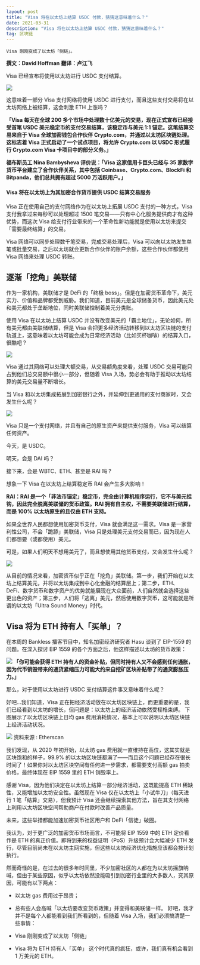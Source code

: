 ```yaml
---
layout: post
title: "Visa 将在以太坊上结算 USDC 付款，猜猜这意味着什么？"
date: 2021-03-31
description: "Visa 将在以太坊上结算 USDC 付款，猜猜这意味着什么？"
tag: 区块链
---   
```


```
Visa 刚刚变成了以太坊「侧链」。
```
**撰文：David Hoffman**
**翻译：卢江飞**

Visa 已经宣布将使用以太坊进行 USDC 支付结算。

![](/images/posts/bc/0331.13.jpg)

这意味着一部分 Visa 支付网络将使用 USDC 进行支付，而且这些支付交易将在以太坊网络上被结算，这会刺激 ETH 上涨吗？

**「Visa 每天在全球 200 多个市场中处理数十亿美元的交易，现在正式宣布已经接受首笔 USDC 美元稳定币的支付交易结算，该稳定币与美元 1:1 锚定。这笔结算交易来自于 Visa 全球加密钱包合作伙伴 Crypto.com，并通过以太坊区块链处理。这标志着 Visa 正式启动了一个试点项目，将允许 Crypto.com 以 USDC 形式履行 Crypto.com Visa 卡项目中的部分义务。」**

**福布斯员工 Nina Bambysheva 评价说：「Visa 这家信用卡巨头已经与 35 家数字货币平台建立了合作伙伴关系，其中包括 Coinbase、Crypto.com、BlockFi 和 Bitpanda，他们总共拥有超过 5000 万活跃用户。」**

#### Visa 将在以太坊上为其加密合作货币提供 USDC 结算交易服务

Visa 正在使用自己的支付网络作为在以太坊上拓展 USDC 支付的一种方式，Visa 支付我拿过来每秒可以处理超过 1500 笔交易——只有中心化服务提供商才有这种优势，而这次 Visa 给支付行业带来的一个革命性新功能就是使用以太坊来提交「需要最终结算」的交易。

Visa 网络可以同步处理数千笔交易，完成交易处理后，Visa 可以向以太坊发生单笔或批量交易，之后以太坊就会更新合作伙伴的账户余额，这些合作伙伴都使用 Visa 网络来处理 USDC 转账。

## 逐渐「挖角」美联储
作为一家机构，美联储才是 DeFi 的「终极 boss」。但是在加密货币革命下，美元实力、价值和品牌都受到威胁。我们知道，目前美元是全球储备货币，因此美元处和美元都处于垄断地位，同时美联储控制着美元分类账。

使用 Visa 在以太坊上结算 USDC 并没有改变美元的「霸主地位」，无论如何，所有美元都由美联储结算，但是 Visa 会把更多经济活动转移到以太坊区块链的支付轨道上，这意味着以太坊可能会成为日常经济活动（比如买杯咖啡）的结算入口，很酷吧？

![](/images/posts/bc/0331.14.jpg)

Visa 通过其网络可以处理大额交易，从交易额角度来看，处理 USDC 交易可能只占到他们总交易额中很小一部分，但随着 Visa 入场，势必会有助于推动以太坊结算的美元交易量不断增长。

当 Visa 和以太坊集成拓展到加密银行之外，并延伸到更通用的支付商家时，又会发生什么呢？

![](/images/posts/bc/0331.15.jpg)

Visa 只是一个支付网络，并且有自己的原生资产来提供支付服务，Visa 可以结算任何资产。

今天，是 USDC。

明天，会是 DAI 吗？

接下来，会是 WBTC、ETH、甚至是 RAI 吗 ?

想象一下 Visa 在以太坊上结算稳定币 RAI 会产生多大影响！

**RAI：RAI 是一个「非法币锚定」稳定币，完全由计算机程序运行，它不与美元挂钩，因此完全脱离美联储的货币政策。RAI 拥有自主权，不需要美联储进行结算，而是 100% 以太坊原生的且仅由 ETH 支持。**

如果全世界人民都想使用加密货币支付，Visa 就会满足这一需求。Visa 是一家营利性公司，不会「跪舔」美联储，Visa 只是处理美元支付交易而已，因为现在人们都想要（或都使用）美元。

可是，如果人们明天不想用美元了，而且想使用其他货币支付，又会发生什么呢？

![](/images/posts/bc/0331.16.jpg)

从目前的情况来看，加密货币似乎正在「挖角」美联储。第一步，我们开始在以太坊上结算美元，并将以太坊集成到中心化金融的结算层上；第二步，ETH、DeFi、数字货币和数字资产的优势就能展现在大众面前，人们自然就会选择这些更出色的资产；第三步，人们将「逃离」美元，然后使用数字货币，这可能就是所谓的以太坊「Ultra Sound Money」时代。

## Visa 将为 ETH 持有人「买单」？
在本周的 Bankless 播客节目中，知名加密经济研究者 Hasu 谈到了 EIP-1559 的问题。在深入探讨 EIP 1559 的各个方面之后，他这样描述以太坊的货币政策：

![](/images/posts/bc/0331.17.jpg)
**「你可能会获得 ETH 持有人的资金补贴，但同时持有人又不会感到任何通胀，因为代币销毁带来的通货紧缩压力可能大约来自挖矿区块补贴带了的通货膨胀压力。」**

那么，对于使用以太坊进行 USDC 支付结算这件事又意味着什么呢？

好吧…我们知道，Visa 正在把经济活动放在以太坊区块链上，而更重要的是，我们已经看到以太坊的增长，但问题是：以太坊上的经济活动依然受桎梏束缚。
下图展示了以太坊区块链上日均 gas 费用消耗情况，基本上可以说明以太坊区块链上经济活动状况。

![](/images/posts/bc/0331.18.jpg)
资料来源 : Etherscan

我们发现，从 2020 年初开始，以太坊 gas 费用就一直维持在高位，这其实就是区块饱和的样子，99.9% 的以太坊区块链都满了——而且这个问题已经存在很长时间了！如果你对以太坊区块空间有任何进一步需求，都需要支付高额 gas 拍卖价格，最终体现在 EIP 1559 里的 ETH 销毁率上。

感谢 Visa，因为他们决定在以太坊上结算一部分经济活动，这既能提高 ETH 稀缺性，又能增加以太坊安全性。虽然现在 Visa 仅在以太坊上「小试牛刀」（每天进行 1 笔「结算」交易），但我预计 Visa 还会继续探索其他方法，旨在其支付网络上利用以太坊区块空间帮助商户在付款时改善产品质量。

未来，这些举措都能加速加密货币社区用户和 DeFi「信徒」破圈。

我认为，对于更广泛的加密货币市场而言，不可能将 EIP 1559 中的 ETH 定价看作是 ETH 的真正价值。即将到来的权益证明（PoS）升级预计会大幅减少 ETH 发行，尽管目前尚未在以太坊主网实施，但这些以太坊经济优化措施应该都会按计划执行。

然而奇怪的是，在过去的很多年时间里，不少加密社区的人都在为以太坊摇旗呐喊，但由于某些原因，似乎以太坊依然没能吸引到加密行业里的大多数人，究其原因，可能有以下两点：

* 以太坊 gas 费用过于昂贵；
* 总有些人会高喊「以太坊要改变货币政策」并变得和美联储一样。
好吧，我才并不是每个人都能看到我们所看到的，但随着 Visa 入场，我们必须搞清楚一些事情：

* Visa 刚刚变成了以太坊「侧链」
* Visa 将为 ETH 持有人「买单」
这个时代真的疯狂，或许，我们真有机会看到 1 万美元的 ETH。

